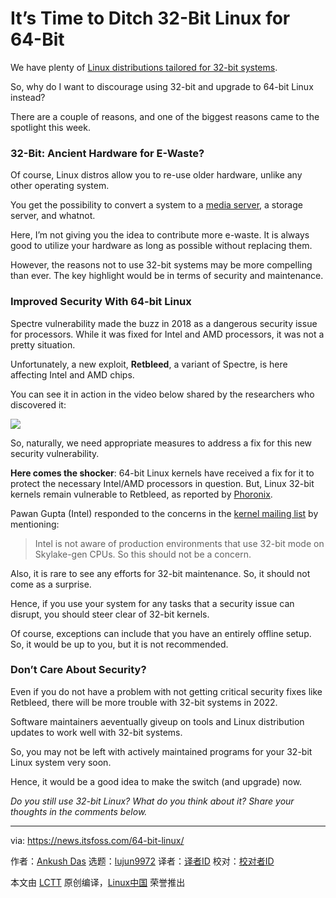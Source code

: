 [#]: subject: "It’s Time to Ditch 32-Bit Linux for 64-Bit"
[#]: via: "https://news.itsfoss.com/64-bit-linux/"
[#]: author: "Ankush Das https://news.itsfoss.com/author/ankush/"
[#]: collector: "lujun9972"
[#]: translator: " "
[#]: reviewer: " "
[#]: publisher: " "
[#]: url: " "

It’s Time to Ditch 32-Bit Linux for 64-Bit
======

We have plenty of [Linux distributions tailored for 32-bit systems][1].

So, why do I want to discourage using 32-bit and upgrade to 64-bit Linux instead?

There are a couple of reasons, and one of the biggest reasons came to the spotlight this week.

### 32-Bit: Ancient Hardware for E-Waste?

Of course, Linux distros allow you to re-use older hardware, unlike any other operating system.

You get the possibility to convert a system to a [media server][2], a storage server, and whatnot.

Here, I’m not giving you the idea to contribute more e-waste. It is always good to utilize your hardware as long as possible without replacing them.

However, the reasons not to use 32-bit systems may be more compelling than ever. The key highlight would be in terms of security and maintenance.

### Improved Security With 64-bit Linux

Spectre vulnerability made the buzz in 2018 as a dangerous security issue for processors. While it was fixed for Intel and AMD processors, it was not a pretty situation.

Unfortunately, a new exploit, **Retbleed**, a variant of Spectre, is here affecting Intel and AMD chips.

You can see it in action in the video below shared by the researchers who discovered it:

![][3]

So, naturally, we need appropriate measures to address a fix for this new security vulnerability.

**Here comes the shocker**: 64-bit Linux kernels have received a fix for it to protect the necessary Intel/AMD processors in question. But, Linux 32-bit kernels remain vulnerable to Retbleed, as reported by [Phoronix][4].

Pawan Gupta (Intel) responded to the concerns in the [kernel mailing list][5] by mentioning:

> Intel is not aware of production environments that use 32-bit mode on Skylake-gen CPUs. So this should not be a concern.

Also, it is rare to see any efforts for 32-bit maintenance. So, it should not come as a surprise.

Hence, if you use your system for any tasks that a security issue can disrupt, you should steer clear of 32-bit kernels.

Of course, exceptions can include that you have an entirely offline setup. So, it would be up to you, but it is not recommended.

### Don’t Care About Security?

Even if you do not have a problem with not getting critical security fixes like Retbleed, there will be more trouble with 32-bit systems in 2022.

Software maintainers aeventually giveup on tools and Linux distribution updates to work well with 32-bit systems.

So, you may not be left with actively maintained programs for your 32-bit Linux system very soon.

Hence, it would be a good idea to make the switch (and upgrade) now.

_Do you still use 32-bit Linux? What do you think about it? Share your thoughts in the comments below._

--------------------------------------------------------------------------------

via: https://news.itsfoss.com/64-bit-linux/

作者：[Ankush Das][a]
选题：[lujun9972][b]
译者：[译者ID](https://github.com/译者ID)
校对：[校对者ID](https://github.com/校对者ID)

本文由 [LCTT](https://github.com/LCTT/TranslateProject) 原创编译，[Linux中国](https://linux.cn/) 荣誉推出

[a]: https://news.itsfoss.com/author/ankush/
[b]: https://github.com/lujun9972
[1]: https://itsfoss.com/32-bit-linux-distributions/
[2]: https://itsfoss.com/best-linux-media-server/
[3]: https://i.ytimg.com/vi/dmSPvJxPm80/hqdefault.jpg
[4]: https://www.phoronix.com/news/Linux-x86-Retbleed
[5]: https://lore.kernel.org/lkml/20220715221901.xm3c4w4idqt67uja@desk/
